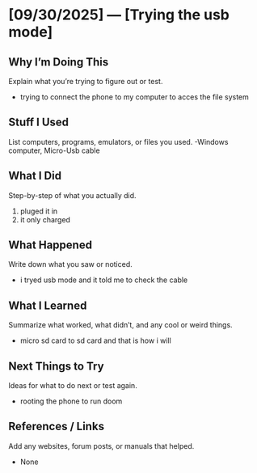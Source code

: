 # [09/30/2025] — [Trying the usb mode]

## Why I’m Doing This
Explain what you’re trying to figure out or test.
- trying to connect the phone to my computer to acces the file system

## Stuff I Used
List computers, programs, emulators, or files you used.
-Windows computer, Micro-Usb cable
## What I Did
Step-by-step of what you actually did.
1. pluged it in
2. it only charged

## What Happened
Write down what you saw or noticed.
- i tryed usb mode and it told me to check the cable

## What I Learned
Summarize what worked, what didn’t, and any cool or weird things.
- micro sd card to sd card and that is how i will  


## Next Things to Try
Ideas for what to do next or test again.
- rooting the phone to run doom


## References / Links
Add any websites, forum posts, or manuals that helped.
-  None 
